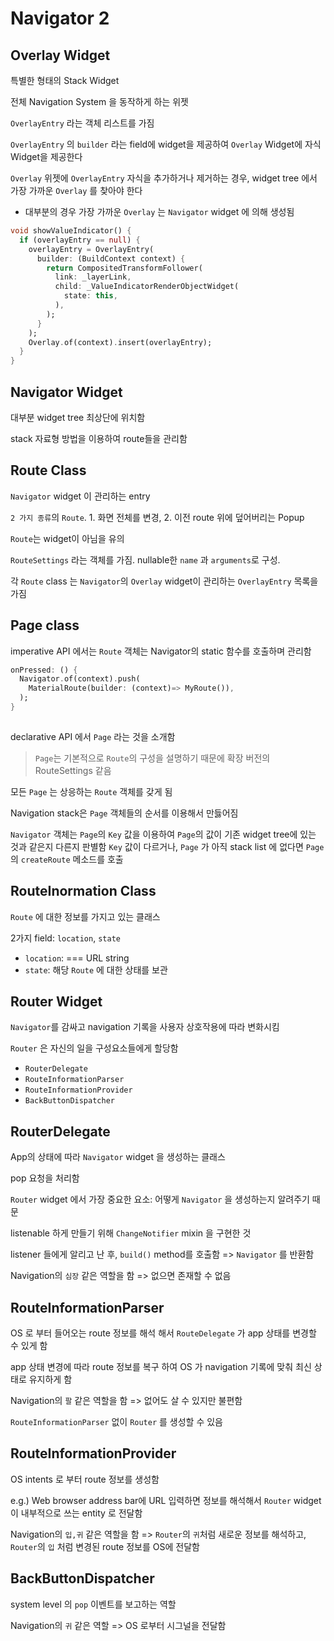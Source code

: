 # Navigator 2

## Overlay Widget

특별한 형태의 Stack Widget

전체 Navigation System 을 동작하게 하는 위젯

`OverlayEntry` 라는 객체 리스트를 가짐

`OverlayEntry` 의 `builder` 라는 field에 widget을 제공하여 `Overlay` Widget에 자식 Widget을 제공한다

`Overlay` 위젯에 `OverlayEntry` 자식을 추가하거나 제거하는 경우, widget tree 에서 가장 가까운 `Overlay` 를 찾아야 한다
  - 대부분의 경우 가장 가까운 `Overlay` 는 `Navigator` widget 에 의해 생성됨

```dart
void showValueIndicator() {
  if (overlayEntry == null) {
    overlayEntry = OverlayEntry(
      builder: (BuildContext context) {
        return CompositedTransformFollower(
          link: _layerLink,
          child: _ValueIndicatorRenderObjectWidget(
            state: this,
          ),
        );
      }
    );
    Overlay.of(context).insert(overlayEntry);
  }
}
```


## Navigator Widget 

대부분 widget tree 최상단에 위치함

stack 자료형 방법을 이용하여 route들을 관리함

## Route Class

`Navigator` widget 이 관리하는 entry

`2 가지 종류`의 `Route`. 1. 화면 전체를 변경, 2. 이전 route 위에 덮어버리는 Popup 

`Route`는 widget이 아님을 유의

`RouteSettings` 라는 객체를 가짐.
nullable한 `name` 과 `arguments`로 구성.

각 `Route` class 는 `Navigator`의 `Overlay` widget이 관리하는 `OverlayEntry` 목록을 가짐

## Page class

imperative API 에서는 `Route` 객체는 Navigator의 static 함수를 호출하며 관리함

```dart
onPressed: () {
  Navigator.of(context).push(
    MaterialRoute(builder: (context)=> MyRoute()),
  );
}
  
```

declarative API 에서 `Page` 라는 것을 소개함

> `Page`는 기본적으로 `Route`의 구성을 설명하기 때문에 확장 버전의 RouteSettings 같음

모든 `Page` 는 상응하는 `Route` 객체를 갖게 됨

Navigation stack은 `Page` 객체들의 순서를 이용해서 만듫어짐

`Navigator` 객체는 `Page`의 `Key` 값을 이용하여 `Page`의 값이 기존 widget tree에 있는 것과 같은지 다른지 판별함 
`Key` 값이 다르거나, `Page` 가 아직 stack list 에 없다면 `Page`의 `createRoute` 메소드를 호출

## RouteInormation Class

`Route` 에 대한 정보를 가지고 있는 클래스

2가지 field: `location`, `state`
- `location`: === URL string
- `state`: 해당 `Route` 에 대한 상태를 보관

## Router Widget

`Navigator`를 감싸고 navigation 기록을 사용자 상호작용에 따라 변화시킴

`Router` 은 자신의 일을 구성요소들에게 할당함
- `RouterDelegate`
- `RouteInformationParser`
- `RouteInformationProvider`
- `BackButtonDispatcher`

## RouterDelegate

App의 상태에 따라 `Navigator` widget 을 생성하는 클래스

pop 요청을 처리함

`Router` widget 에서 가장 중요한 요소: 어떻게 `Navigator` 을 생성하는지 알려주기 때문

listenable 하게 만들기 위해 `ChangeNotifier` mixin 을 구현한 것

listener 들에게 알리고 난 후, `build()` method를 호출함 => `Navigator` 를 반환함

Navigation의 `심장` 같은 역할을 함  => 없으면 존재할 수 없음

## RouteInformationParser

OS 로 부터 들어오는 route 정보를 해석 해서 `RouteDelegate` 가 app 상태를 변경할 수 있게 함

app 상태 변경에 따라 route 정보를 복구 하여 OS 가 navigation 기록에 맞춰 최신 상태로 유지하게 함

Navigation의 `팔` 같은 역할을 함 => 없어도 살 수 있지만 불편함

`RouteInformationParser` 없이 `Router` 를 생성할 수 있음

## RouteInformationProvider

OS intents 로 부터 route 정보를 생성함

e.g.) Web browser address bar에 URL 입력하면 정보를 해석해서 `Router` widget이 내부적으로 쓰는 entity 로 전달함 

Navigation의 `입,귀` 같은 역할을 함 => `Router`의 `귀`처럼 새로운 정보를 해석하고, `Router`의 `입` 처럼 변경된 route 정보를 OS에 전달함

## BackButtonDispatcher

system level 의 `pop` 이벤트를 보고하는 역할

Navigation의 `귀` 같은 역할 => OS 로부터 시그널을 전달함